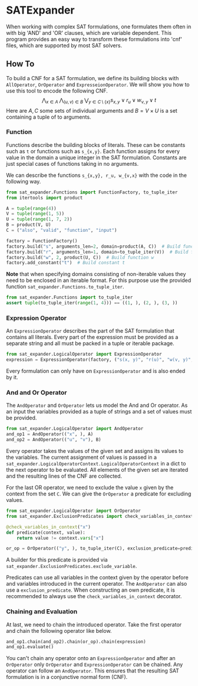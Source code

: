 # SATExpander
When working with complex SAT formulations, one formulates them often in with big 'AND' and 'OR' clauses, which are variable dependent. This program provides an easy way to transform these formulations into 'cnf' files, which are supported by most SAT solvers.

## How To
To build a CNF for a SAT formulation, we define its building blocks with `AllOperator`, `OrOperator` and `ExpresseionOperator`.
We will show you how to use this tool to encode the following CNF.
$$
\bigwedge_{x \in A} \; \bigwedge_{(u, v) \in B} \; \bigvee_{y \in C \setminus \{x\}} s_{x,y} \vee r_{u} \vee w_{v, y} \vee t
$$
Here are $A, C$ some sets of individual arguments and $B = V \times U$ is a set containing a tuple of to arguments.

### Function
Functions describe the building blocks of literals.
These can be constants such as `t` or functions such as `s_{x,y}`.
Each function assigns for every value in the domain a unique integer in the SAT formulation.
Constants are just special cases of functions taking in no arguments.

We can describe the functions `s_{x,y}, r_u, w_{v,x}` with the code in the following way.
```python
from sat_expander.Functions import FunctionFactory, to_tuple_iter
from itertools import product

A = tuple(range(4))
V = tuple(range(1, 5))
U = tuple(range(1, 7, 2))
B = product(V, U)
C = ("also", "valid", "function", "input")

factory = FunctionFactory()
factory.build("s", arguments_len=2, domain=product(A, C))  # Build function s
factory.build("r", arguments_len=1, domain=to_tuple_iter(V))  # Build function r
factory.build("w", 2, product(U, C))  # Build function w
factory.add_constant("t")  # Build constant t
```
**Note** that when specifying domains consisting of non-iterable values they need to be enclosed in an iterable format.
For this purpose use the provided function `sat_expander.Functions.to_tuple_iter`.
```python
from sat_expander.Functions import to_tuple_iter
assert tuple(to_tuple_iter(range(1, 4))) == ((1, ), (2, ), (3, ))
```

### Expression Operator
An `ExpressionOperator` describes the part of the SAT formulation that contains all literals. Every part of the expression must be provided as a separate string and all must be packed in a tuple or iterable package.
```python
from sat_expander.LogicalOperator import ExpressionOperator
expression = ExpressionOperator(factory, ("s(x, y)", "r(u)", "w(v, y)", "t"))
```
Every formulation can only have on `ExpressionOperator` and is also ended by it.

### And and Or Operator
The `AndOperator` and `OrOperator` lets us model the And and Or operator. As an input the variables provided as a tuple of strings and a set of values must be provided. 
```python
from sat_expander.LogicalOperator import AndOperator
and_op1 = AndOperator(("x", ), A)
and_op2 = AndOperator(("u", "v"), B)
```
Every operator takes the values of the given set and assigns its values to the variables. The current assignment of values is passed in a `sat_expander.LogicalOperatorContext.LogicalOperatorContext` in a dict to the next operator to be evaluated. All elements of the given set are iterated and the resulting lines of the CNF are collected.

For the last OR operator, we need to exclude the value `x` given by the context from the set `C`. We can give the `OrOperator` a predicate for excluding values.
```python
from sat_expander.LogicalOperator import OrOperator
from sat_expander.ExclusionPredicates import check_variables_in_context

@check_variables_in_context("x")
def predicate(context, value):
    return value != context.vars["x"]

or_op = OrOperator(("y", ), to_tuple_iter(C), exclusion_predicate=predicate)
```
A builder for this predicate is provided via `sat_expander.ExclusionPredicates.exclude_variable`.

Predicates can use all variables in the context given by the operator before and variables introduced in the current operator. The `AndOperator` can also use a `exclusion_predicate`. When constructing an own predicate, it is recommended to always use the `check_variables_in_context` decorator.

### Chaining and Evaluation
At last, we need to chain the introduced operator. Take the first operator and chain the following operator like below.
```python
and_op1.chain(and_op2).chain(or_op).chain(expression)
and_op1.evaluate()
```
You can't chain any operator onto an `ExpressionOperator` and after an `OrOperator` only `OrOperator` and `ExpressionOperator` can be chained. Any operator can follow an `AndOperator`. This ensures that the resulting SAT formulation is in a conjunctive normal form (CNF).
